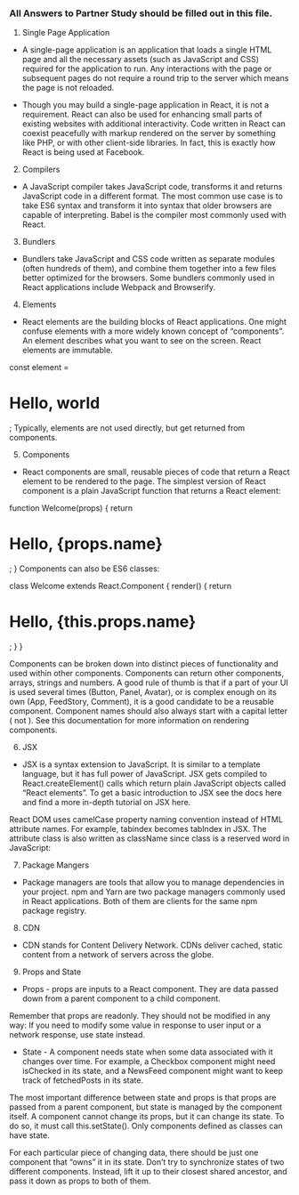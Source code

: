 ### All Answers to Partner Study should be filled out in this file.

1. Single Page Application
* A single-page application is an application that loads a single HTML page and all the necessary assets (such as JavaScript and CSS) required for the application to run. Any interactions with the page or subsequent pages do not require a round trip to the server which means the page is not reloaded.

* Though you may build a single-page application in React, it is not a requirement. React can also be used for enhancing small parts of existing websites with additional interactivity. Code written in React can coexist peacefully with markup rendered on the server by something like PHP, or with other client-side libraries. In fact, this is exactly how React is being used at Facebook.

2. Compilers

* A JavaScript compiler takes JavaScript code, transforms it and returns JavaScript code in a different format. The most common use case is to take ES6 syntax and transform it into syntax that older browsers are capable of interpreting. Babel is the compiler most commonly used with React.

3. Bundlers

* Bundlers take JavaScript and CSS code written as separate modules (often hundreds of them), and combine them together into a few files better optimized for the browsers. Some bundlers commonly used in React applications include Webpack and Browserify.

4. Elements

* React elements are the building blocks of React applications. One might confuse elements with a more widely known concept of “components”. An element describes what you want to see on the screen. React elements are immutable.

const element = <h1>Hello, world</h1>;
Typically, elements are not used directly, but get returned from components.

5. Components

* React components are small, reusable pieces of code that return a React element to be rendered to the page. The simplest version of React component is a plain JavaScript function that returns a React element:

function Welcome(props) {
  return <h1>Hello, {props.name}</h1>;
}
Components can also be ES6 classes:

class Welcome extends React.Component {
  render() {
    return <h1>Hello, {this.props.name}</h1>;
  }
}

Components can be broken down into distinct pieces of functionality and used within other components. Components can return other components, arrays, strings and numbers. A good rule of thumb is that if a part of your UI is used several times (Button, Panel, Avatar), or is complex enough on its own (App, FeedStory, Comment), it is a good candidate to be a reusable component. Component names should also always start with a capital letter (<Wrapper/> not <wrapper/>). See this documentation for more information on rendering components.

6. JSX

* JSX is a syntax extension to JavaScript. It is similar to a template language, but it has full power of JavaScript. JSX gets compiled to React.createElement() calls which return plain JavaScript objects called “React elements”. To get a basic introduction to JSX see the docs here and find a more in-depth tutorial on JSX here.

React DOM uses camelCase property naming convention instead of HTML attribute names. For example, tabindex becomes tabIndex in JSX. The attribute class is also written as className since class is a reserved word in JavaScript:

7. Package Mangers

* Package managers are tools that allow you to manage dependencies in your project. npm and Yarn are two package managers commonly used in React applications. Both of them are clients for the same npm package registry.

8. CDN

* CDN stands for Content Delivery Network. CDNs deliver cached, static content from a network of servers across the globe.

9. Props and State

* Props - props are inputs to a React component. They are data passed down from a parent component to a child component.

Remember that props are readonly. They should not be modified in any way:  If you need to modify some value in response to user input or a network response, use state instead.

* State - A component needs state when some data associated with it changes over time. For example, a Checkbox component might need isChecked in its state, and a NewsFeed component might want to keep track of fetchedPosts in its state.

The most important difference between state and props is that props are passed from a parent component, but state is managed by the component itself. A component cannot change its props, but it can change its state. To do so, it must call this.setState(). Only components defined as classes can have state.

For each particular piece of changing data, there should be just one component that “owns” it in its state. Don’t try to synchronize states of two different components. Instead, lift it up to their closest shared ancestor, and pass it down as props to both of them.
